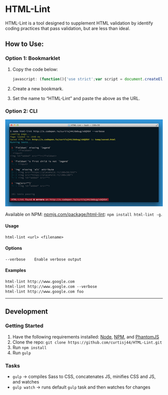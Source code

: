 # HTML-Lint

HTML-Lint is a tool designed to supplement HTML validation by identify coding practices that pass validation, but are less than ideal.

## How to Use:

### Option 1: Bookmarklet

1. Copy the code below:

	```js
	javascript: (function(){'use strict';var script = document.createElement('script');script.src = 'https://curtisj44.github.io/HTML-Lint/dist/htmlLint.min.js';script.id = 'html-lint-js';document.body.appendChild(script);}());
	```

1. Create a new bookmark.
1. Set the name to “HTML-Lint” and paste the above as the URL.

### Option 2: CLI

![Sample verbose output](cli-output-verbose.jpg)

Available on NPM: [npmjs.com/package/html-lint](https://www.npmjs.com/package/html-lint): `npm install html-lint -g`.

#### Usage

```
html-lint <url> <filename>
```

#### Options

```
--verbose    Enable verbose output
```

#### Examples

```
html-lint http://www.google.com
html-lint http://www.google.com --verbose
html-lint http://www.google.com foo
```

---

## Development

### Getting Started

1. Have the following requirements installed: [Node](http://nodejs.org/), [NPM](https://www.npmjs.org/), and [PhantomJS](http://phantomjs.org/)
1. Clone the repo: `git clone https://github.com/curtisj44/HTML-Lint.git`
1. Run `npm install`
1. Run `gulp`

### Tasks

- `gulp` → compiles Sass to CSS, concatenates JS, minifies CSS and JS, and watches
- `gulp watch` → runs default `gulp` task and then watches for changes
